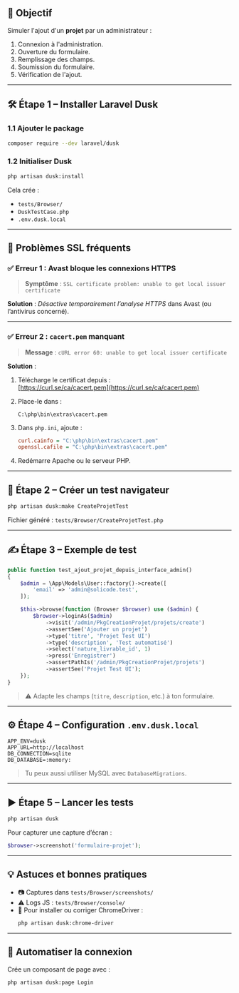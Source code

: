 ## 🎯 Objectif
Simuler l'ajout d'un **projet** par un administrateur :
1. Connexion à l'administration.
2. Ouverture du formulaire.
3. Remplissage des champs.
4. Soumission du formulaire.
5. Vérification de l'ajout.

---

## 🛠️ Étape 1 – Installer Laravel Dusk

### 1.1 Ajouter le package
```bash
composer require --dev laravel/dusk
```

### 1.2 Initialiser Dusk
```bash
php artisan dusk:install
```
Cela crée :
- `tests/Browser/`
- `DuskTestCase.php`
- `.env.dusk.local`

---

## 🐛 Problèmes SSL fréquents

### ✅ Erreur 1 : Avast bloque les connexions HTTPS
> **Symptôme** : `SSL certificate problem: unable to get local issuer certificate`

**Solution** : *Désactive temporairement l’analyse HTTPS* dans Avast (ou l’antivirus concerné).

---

### ✅ Erreur 2 : `cacert.pem` manquant

> **Message** : `cURL error 60: unable to get local issuer certificate`

**Solution** :
1. Télécharge le certificat depuis :  
   [https://curl.se/ca/cacert.pem](https://curl.se/ca/cacert.pem)

2. Place-le dans :

   ```
   C:\php\bin\extras\cacert.pem
   ```

3. Dans `php.ini`, ajoute :
   ```ini
   curl.cainfo = "C:\php\bin\extras\cacert.pem"
   openssl.cafile = "C:\php\bin\extras\cacert.pem"
   ```

4. Redémarre Apache ou le serveur PHP.

---

## 🧪 Étape 2 – Créer un test navigateur

```bash
php artisan dusk:make CreateProjetTest
```

Fichier généré : `tests/Browser/CreateProjetTest.php`

---

## ✍️ Étape 3 – Exemple de test

```php
public function test_ajout_projet_depuis_interface_admin()
{
    $admin = \App\Models\User::factory()->create([
        'email' => 'admin@solicode.test',
    ]);

    $this->browse(function (Browser $browser) use ($admin) {
        $browser->loginAs($admin)
            ->visit('/admin/PkgCreationProjet/projets/create')
            ->assertSee('Ajouter un projet')
            ->type('titre', 'Projet Test UI')
            ->type('description', 'Test automatisé')
            ->select('nature_livrable_id', 1)
            ->press('Enregistrer')
            ->assertPathIs('/admin/PkgCreationProjet/projets')
            ->assertSee('Projet Test UI');
    });
}
```

> ⚠️ Adapte les champs (`titre`, `description`, etc.) à ton formulaire.

---

## ⚙️ Étape 4 – Configuration `.env.dusk.local`

```dotenv
APP_ENV=dusk
APP_URL=http://localhost
DB_CONNECTION=sqlite
DB_DATABASE=:memory:
```

> Tu peux aussi utiliser MySQL avec `DatabaseMigrations`.

---

## ▶️ Étape 5 – Lancer les tests

```bash
php artisan dusk
```

Pour capturer une capture d’écran :
```php
$browser->screenshot('formulaire-projet');
```

---

## 💡 Astuces et bonnes pratiques

- 📷 Captures dans `tests/Browser/screenshots/`
- ⚠️ Logs JS : `tests/Browser/console/`
- 🔄 Pour installer ou corriger ChromeDriver :
  ```bash
  php artisan dusk:chrome-driver
  ```

---

## 🔁 Automatiser la connexion

Crée un composant de page avec :
```bash
php artisan dusk:page Login
```

